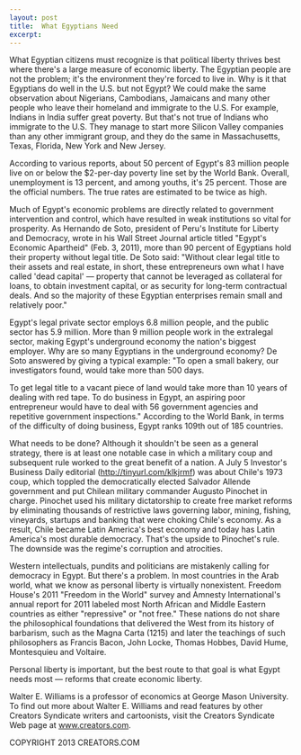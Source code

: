 ```yaml
---
layout: post
title:  What Egyptians Need
excerpt:
---
```


What Egyptian citizens must recognize is that political liberty thrives best where there's a large measure of economic liberty. The Egyptian people are not the problem; it's the environment they're forced to live in. Why is it that Egyptians do well in the U.S. but not Egypt? We could make the same observation about Nigerians, Cambodians, Jamaicans and many other people who leave their homeland and immigrate to the U.S. For example, Indians in India suffer great poverty. But that's not true of Indians who immigrate to the U.S. They manage to start more Silicon Valley companies than any other immigrant group, and they do the same in Massachusetts, Texas, Florida, New York and New Jersey.

According to various reports, about 50 percent of Egypt's 83 million people live on or below the $2-per-day poverty line set by the World Bank. Overall, unemployment is 13 percent, and among youths, it's 25 percent. Those are the official numbers. The true rates are estimated to be twice as high.

Much of Egypt's economic problems are directly related to government intervention and control, which have resulted in weak institutions so vital for prosperity. As Hernando de Soto, president of Peru's Institute for Liberty and Democracy, wrote in his Wall Street Journal article titled "Egypt's Economic Apartheid" (Feb. 3, 2011), more than 90 percent of Egyptians hold their property without legal title. De Soto said: "Without clear legal title to their assets and real estate, in short, these entrepreneurs own what I have called 'dead capital' — property that cannot be leveraged as collateral for loans, to obtain investment capital, or as security for long-term contractual deals. And so the majority of these Egyptian enterprises remain small and relatively poor."

Egypt's legal private sector employs 6.8 million people, and the public sector has 5.9 million. More than 9 million people work in the extralegal sector, making Egypt's underground economy the nation's biggest employer. Why are so many Egyptians in the underground economy? De Soto answered by giving a typical example: "To open a small bakery, our investigators found, would take more than 500 days.

 To get legal title to a vacant piece of land would take more than 10 years of dealing with red tape. To do business in Egypt, an aspiring poor entrepreneur would have to deal with 56 government agencies and repetitive government inspections." According to the World Bank, in terms of the difficulty of doing business, Egypt ranks 109th out of 185 countries.

What needs to be done? Although it shouldn't be seen as a general strategy, there is at least one notable case in which a military coup and subsequent rule worked to the great benefit of a nation. A July 5 Investor's Business Daily editorial (http://tinyurl.com/klkjrmf) was about Chile's 1973 coup, which toppled the democratically elected Salvador Allende government and put Chilean military commander Augusto Pinochet in charge. Pinochet used his military dictatorship to create free market reforms by eliminating thousands of restrictive laws governing labor, mining, fishing, vineyards, startups and banking that were choking Chile's economy. As a result, Chile became Latin America's best economy and today has Latin America's most durable democracy. That's the upside to Pinochet's rule. The downside was the regime's corruption and atrocities.

Western intellectuals, pundits and politicians are mistakenly calling for democracy in Egypt. But there's a problem. In most countries in the Arab world, what we know as personal liberty is virtually nonexistent. Freedom House's 2011 "Freedom in the World" survey and Amnesty International's annual report for 2011 labeled most North African and Middle Eastern countries as either "repressive" or "not free." These nations do not share the philosophical foundations that delivered the West from its history of barbarism, such as the Magna Carta (1215) and later the teachings of such philosophers as Francis Bacon, John Locke, Thomas Hobbes, David Hume, Montesquieu and Voltaire.

Personal liberty is important, but the best route to that goal is what Egypt needs most — reforms that create economic liberty.

Walter E. Williams is a professor of economics at George Mason University. To find out more about Walter E. Williams and read features by other Creators Syndicate writers and cartoonists, visit the Creators Syndicate Web page at www.creators.com.

COPYRIGHT 2013 CREATORS.COM
